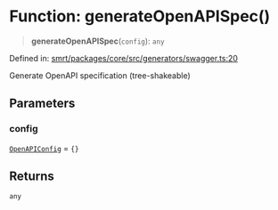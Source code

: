 # Function: generateOpenAPISpec()

> **generateOpenAPISpec**(`config`): `any`

Defined in: [smrt/packages/core/src/generators/swagger.ts:20](https://github.com/happyvertical/smrt/blob/71a16025d52b026725fd522a392015e67e1d6489/packages/core/src/generators/swagger.ts#L20)

Generate OpenAPI specification (tree-shakeable)

## Parameters

### config

[`OpenAPIConfig`](../interfaces/OpenAPIConfig.md) = `{}`

## Returns

`any`
